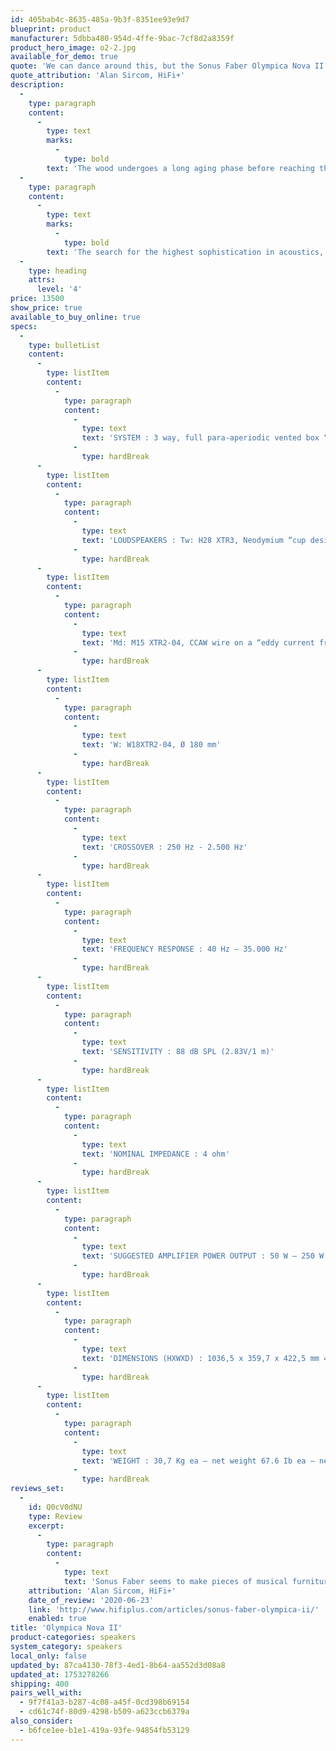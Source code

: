 ```yaml
---
id: 405bab4c-8635-485a-9b3f-8351ee93e9d7
blueprint: product
manufacturer: 5dbba480-954d-4ffe-9bac-7cf8d2a8359f
product_hero_image: o2-2.jpg
available_for_demo: true
quote: 'We can dance around this, but the Sonus Faber Olympica Nova II represents the right answer to an increasingly important question in audio: can we have style AND substance?'
quote_attribution: 'Alan Sircom, HiFi+'
description:
  -
    type: paragraph
    content:
      -
        type: text
        marks:
          -
            type: bold
        text: 'The wood undergoes a long aging phase before reaching the final stability and being used for the cabinet construction of our high-end loudspeaker as it happens for the musical instruments creation.'
  -
    type: paragraph
    content:
      -
        type: text
        marks:
          -
            type: bold
        text: 'The search for the highest sophistication in acoustics, the artistic and aesthetic investigation linked to classicism, the look towards the modern knowledge: these are the main factors that link Olympica with the grandiose work of Andrea Palladio, which has been the inspiration in its creation and evolution.'
  -
    type: heading
    attrs:
      level: '4'
price: 13500
show_price: true
available_to_buy_online: true
specs:
  -
    type: bulletList
    content:
      -
        type: listItem
        content:
          -
            type: paragraph
            content:
              -
                type: text
                text: 'SYSTEM : 3 way, full para-aperiodic vented box “Stealth Ultraflex”, floorstanding loudspeaker system.'
              -
                type: hardBreak
      -
        type: listItem
        content:
          -
            type: paragraph
            content:
              -
                type: text
                text: 'LOUDSPEAKERS : Tw: H28 XTR3, Neodymium “cup design” motor system with DAD™, Ø 28 mm'
              -
                type: hardBreak
      -
        type: listItem
        content:
          -
            type: paragraph
            content:
              -
                type: text
                text: 'Md: M15 XTR2-04, CCAW wire on a “eddy current free” voice coil, Ø 150 mm'
              -
                type: hardBreak
      -
        type: listItem
        content:
          -
            type: paragraph
            content:
              -
                type: text
                text: 'W: W18XTR2-04, Ø 180 mm'
              -
                type: hardBreak
      -
        type: listItem
        content:
          -
            type: paragraph
            content:
              -
                type: text
                text: 'CROSSOVER : 250 Hz - 2.500 Hz'
              -
                type: hardBreak
      -
        type: listItem
        content:
          -
            type: paragraph
            content:
              -
                type: text
                text: 'FREQUENCY RESPONSE : 40 Hz – 35.000 Hz'
              -
                type: hardBreak
      -
        type: listItem
        content:
          -
            type: paragraph
            content:
              -
                type: text
                text: 'SENSITIVITY : 88 dB SPL (2.83V/1 m)'
              -
                type: hardBreak
      -
        type: listItem
        content:
          -
            type: paragraph
            content:
              -
                type: text
                text: 'NOMINAL IMPEDANCE : 4 ohm'
              -
                type: hardBreak
      -
        type: listItem
        content:
          -
            type: paragraph
            content:
              -
                type: text
                text: 'SUGGESTED AMPLIFIER POWER OUTPUT : 50 W – 250 W, without clipping'
              -
                type: hardBreak
      -
        type: listItem
        content:
          -
            type: paragraph
            content:
              -
                type: text
                text: 'DIMENSIONS (HXWXD) : 1036,5 x 359,7 x 422,5 mm 40.8 x 14.2 x 16.6 in'
              -
                type: hardBreak
      -
        type: listItem
        content:
          -
            type: paragraph
            content:
              -
                type: text
                text: 'WEIGHT : 30,7 Kg ea – net weight 67.6 Ib ea – net weight'
              -
                type: hardBreak
reviews_set:
  -
    id: Q0cV0dNU
    type: Review
    excerpt:
      -
        type: paragraph
        content:
          -
            type: text
            text: 'Sonus Faber seems to make pieces of musical furniture with the sort of timeless, trans-national elegance of a chair designed by Charles and Ray Eames, Arne Jacobsen, or Mies van der Rohe. In most cases, this would be hyperbole on a grand scale. Except that it isn’t; Sonus Faber in general and the Olympica range in particular is an exercise in sublime product design.'
    attribution: 'Alan Sircom, HiFi+'
    date_of_review: '2020-06-23'
    link: 'http://www.hifiplus.com/articles/sonus-faber-olympica-ii/'
    enabled: true
title: 'Olympica Nova II'
product-categories: speakers
system_category: speakers
local_only: false
updated_by: 87ca4130-78f3-4ed1-8b64-aa552d3d08a8
updated_at: 1753278266
shipping: 400
pairs_well_with:
  - 9f7f41a3-b287-4c08-a45f-0cd398b69154
  - cd61c74f-80d9-4298-b509-a623ccb6379a
also_consider:
  - b6fce1ee-b1e1-419a-93fe-94854fb53129
---
```

